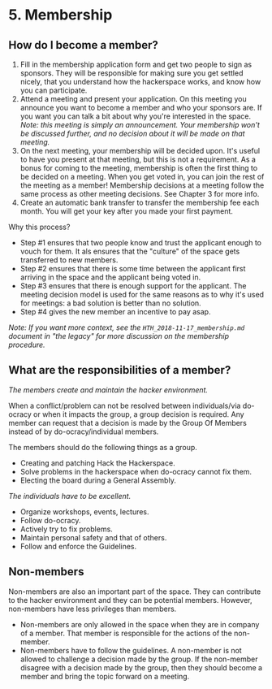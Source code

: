 # 5. Membership

## How do I become a member?

1. Fill in the membership application form and get two people to sign as sponsors. They will be responsible for making sure you get settled nicely, that you understand how the hackerspace works, and know how you can participate.
2. Attend a meeting and present your application. On this meeting you announce you want to become a member and who your sponsors are. If you want you can talk a bit about why you're interested in the space. *Note: this meeting is simply an announcement. Your membership won't be discussed further, and no decision about it will be made on that meeting.*
3. On the next meeting, your membership will be decided upon. It's useful to have you present at that meeting, but this is not a requirement. As a bonus for coming to the meeting, membership is often the first thing to be decided on a meeting. When you get voted in, you can join the rest of the meeting as a member! Membership decisions at a meeting follow the same process as other meeting decisions. See Chapter 3 for more info.
4. Create an automatic bank transfer to transfer the membership fee each month. You will get your key after you made your first payment.

Why this process?

* Step #1 ensures that two people know and trust the applicant enough to vouch for them. It als ensures that the "culture" of the space gets transferred to new members.
* Step #2 ensures that there is some time between the applicant first arriving in the space and the applicant being voted in.
* Step #3 ensures that there is enough support for the applicant. The meeting decision model is used for the same reasons as to why it's used for meetings: a bad solution is better than no solution.
* Step #4 gives the new member an incentive to pay asap.

*Note: If you want more context, see the `HTH_2018-11-17_membership.md` document in "the legacy" for more discussion on the membership procedure.*

## What are the responsibilities of a member?

*The members create and maintain the hacker environment.*

When a conflict/problem can not be resolved between individuals/via do-ocracy or when it impacts the group, a group decision is required. Any member can request that a decision is made by the Group Of Members instead of by do-ocracy/individual members.

The members should do the following things as a group.

* Creating and patching Hack the Hackerspace.
* Solve problems in the hackerspace when do-ocracy cannot fix them.
* Electing the board during a General Assembly.

*The individuals have to be excellent.*

* Organize workshops, events, lectures.
* Follow do-ocracy.
* Actively try to fix problems.
* Maintain personal safety and that of others.
* Follow and enforce the Guidelines.

## Non-members

Non-members are also an important part of the space. They can contribute to the hacker environment and they can be potential members. However, non-members have less privileges than members.

* Non-members are only allowed in the space when they are in company of a member. That member is responsible for the actions of the non-member.
* Non-members have to follow the guidelines. A non-member is not allowed to challenge a decision made by the group. If the non-member disagree with a decision made by the group, then they should become a member and bring the topic forward on a meeting.
